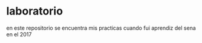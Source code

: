 # laboratorio
en este repositorio se encuentra mis practicas cuando fui aprendiz del sena en el 2017 
